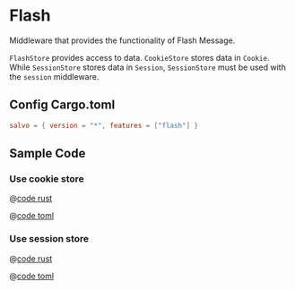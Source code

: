 # Flash

Middleware that provides the functionality of Flash Message.

`FlashStore` provides access to data. `CookieStore` stores data in `Cookie`. While `SessionStore` stores data in `Session`, `SessionStore` must be used with the `session` middleware.

## Config Cargo.toml

```toml
salvo = { version = "*", features = ["flash"] }
```

## Sample Code

### Use cookie store

<CodeGroup>
  <CodeGroupItem title="main.rs" active>

@[code rust](../../codes/flash-cookie-store/src/main.rs)

  </CodeGroupItem>
  <CodeGroupItem title="Cargo.toml">

@[code toml](../../codes/flash-cookie-store/Cargo.toml)

  </CodeGroupItem>
</CodeGroup>


### Use session store

<CodeGroup>
  <CodeGroupItem title="main.rs" active>

@[code rust](../../codes/flash-session-store/src/main.rs)

  </CodeGroupItem>
  <CodeGroupItem title="Cargo.toml">

@[code toml](../../codes/flash-session-store/Cargo.toml)

  </CodeGroupItem>
</CodeGroup>